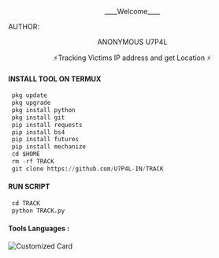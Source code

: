 <p align="center">
____Welcome____


AUTHOR:
<p align="center">
ANONYMOUS U7P4L

</br>
<p align="center">
      ⚡Tracking Victims IP address and get Location ⚡

</p>
  
#### INSTALL TOOL ON TERMUX
```python
 pkg update
 pkg upgrade
 pkg install python
 pkg install git
 pip install requests
 pip install bs4
 pip install futures
 pip install mechanize
 cd $HOME 
 rm -rf TRACK
 git clone https://github.com/U7P4L-IN/TRACK
```
#### RUN SCRIPT
```python
 cd TRACK
 python TRACK.py
```


#### Tools Languages :

![Customized Card](https://github-readme-stats.vercel.app/api/pin?username=U7P4L-IN&repo=TRACK&title_color=fff&icon_color=f9f9f9&text_color=9f9f9f&bg_color=151515)
